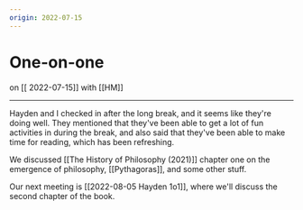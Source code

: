 ```yaml
---
origin: 2022-07-15
---
```

# One-on-one
on [[ 2022-07-15]]
with [[HM]]

---
Hayden and I checked in after the long break, and it seems like they're doing well. They mentioned that they've been able to get a lot of fun activities in during the break, and also said that they've been able to make time for reading, which has been refreshing.

We discussed [[The History of Philosophy (2021)]] chapter one on the emergence of philosophy, [[Pythagoras]], and some other stuff. 

Our next meeting is [[2022-08-05 Hayden 1o1]], where we'll discuss the second chapter of the book.